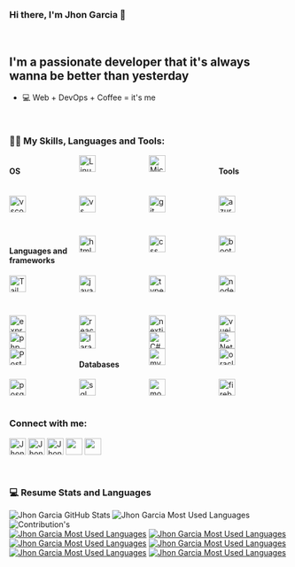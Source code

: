 
<br />

### Hi there, I'm Jhon Garcia 👋

<br />

## I'm a passionate developer that it's always wanna be better than yesterday

- 💻 Web + DevOps + Coffee = it's me 

<br />

### 👨‍💻 My Skills, Languages and Tools:

 <div style="display: grid; 
  grid-template-columns: 1fr 1fr 1fr 1fr; 
  grid-template-rows: 1fr 1fr 1fr 1fr; 
  gap: 0px 0px; 
  grid-template-areas: 
    ". . . ."
    ". . . ."
    ". . . ."
    ". . . ."; 
">
 
 #### OS
  <img height="30" src="https://img.shields.io/badge/manjaro-35BF5C?style=for-the-badge&logo=manjaro&logoColor=white" alt="Linux" />
  <img height="30" src="https://img.shields.io/badge/Windows-0078D6?style=for-the-badge&logo=windows&logoColor=white" alt="Microsoft" />
 
 #### Tools
 
 <img height="30" src="https://img.shields.io/badge/Visual_Studio_Code-0078D4?style=for-the-badge&logo=visual%20studio%20code&logoColor=white" alt="vscode" />
  <img height="30" src="https://img.shields.io/badge/Visual_Studio-5C2D91?style=for-the-badge&logo=visual%20studio&logoColor=white" alt="vs" />
 <img height="30" src="https://img.shields.io/badge/Git-F05032?style=for-the-badge&logo=git&logoColor=white" alt="git" />
 <img height="30" src="https://img.shields.io/badge/Azure_DevOps-0078D7?style=for-the-badge&logo=azure-devops&logoColor=white" alt="azure-devops" />
 
 #### Languages and frameworks
 
 <img height="30" src="https://img.shields.io/badge/HTML5-E34F26?style=for-the-badge&logo=html5&logoColor=white" alt="html"/>
 <img height="30" src="https://img.shields.io/badge/CSS3-1572B6?style=for-the-badge&logo=css3&logoColor=white" alt="css"/>
  <img height="30" src="https://img.shields.io/badge/Bootstrap-563D7C?style=for-the-badge&logo=bootstrap&logoColor=white" alt="bootstrap"/>
  <img height="30" src="https://img.shields.io/badge/tailwind%20css-%2338B2AC.svg?style=for-the-badge&logo=tailwind-css&logoColor=white" alt="Tailwind"/>
 <img height="30" src="https://img.shields.io/badge/JavaScript-F7DF1E?style=for-the-badge&logo=javascript&logoColor=black" alt="javascript"/>
 <img height="30" src="https://img.shields.io/badge/TypeScript-4d4dff?style=for-the-badge&logo=typescript&logoColor=white" alt="typescript"/>
  <img height="30" src="https://img.shields.io/badge/Node.js-43853D?style=for-the-badge&logo=node.js&logoColor=white" alt="node js"/>
 <img height="30" src="https://img.shields.io/badge/Express.js-000000?style=for-the-badge&logo=express&logoColor=white" alt="express"/>
 <img height="30" src="https://img.shields.io/badge/React-20232A?style=for-the-badge&logo=react&logoColor=61DAFB" alt="reactjs"/>
  <img height="30" src="https://img.shields.io/badge/Next.Js-20232A?style=for-the-badge&logo=next.js&logoColor=ffffff" alt="nextjs"/>
   <img height="30" src="https://img.shields.io/badge/Vue.js-35495E?style=for-the-badge&logo=vuedotjs&logoColor=4FC08D" alt="vuejs"/>
 <img height="30" src="https://img.shields.io/badge/Php-751aff?style=for-the-badge&logo=php&logoColor=ffffff" alt="php"/>
 <img height="30" src="https://img.shields.io/badge/Laravel-ff3333?style=for-the-badge&logo=laravel&logoColor=ffffff" alt="laravel"/>
 <img height="30" src="https://img.shields.io/badge/c%23-%23239120.svg?style=for-the-badge&logo=c-sharp&logoColor=white" alt="C#"/>
 <img height="30" src="https://img.shields.io/badge/.NET-5C2D91?style=for-the-badge&logo=.net&logoColor=white" alt=".Net"/>
 <img height="30" src="https://img.shields.io/badge/Postman-FF6C37?style=for-the-badge&logo=Postman&logoColor=white" alt="Postman"/>

 
 #### Databases
 
 <img height="30" src="https://img.shields.io/badge/MySQL-005C84?style=for-the-badge&logo=mysql&logoColor=white" alt="mysql"/>
 <img height="30" src="https://img.shields.io/badge/Oracle-ff1a1a?style=for-the-badge&logo=oracle&logoColor=white" alt="oracle"/>
 <img height="30" src="https://img.shields.io/badge/PostgreSQL-316192?style=for-the-badge&logo=postgresql&logoColor=white" alt="posgresql"/>
 <img height="30" src="https://img.shields.io/badge/Microsoft%20SQL%20Server-CC2927?style=for-the-badge&logo=microsoft%20sql%20server&logoColor=white" alt="sql server"/>
 <img height="30" src="https://img.shields.io/badge/MongoDB-4EA94B?style=for-the-badge&logo=mongodb&logoColor=white" alt="mongodb"/>
 <img height="30" src="https://img.shields.io/badge/firebase-ffca28?style=for-the-badge&logo=firebase&logoColor=black" alt="firebase"/>
 </div>

<br />

### Connect with me:

<a href="https://github.com/jhon192/"><img height="30" src="https://img.shields.io/badge/GitHub-000000?style=for-the-badge&logo=github&logoColor=white" alt="Jhon | Gh" /></a>
<a href="https://twitter.com/L0stbxi" alt="Twiter"><img height="30" src="https://img.shields.io/badge/Twitter-1DA1F2?style=for-the-badge&logo=twitter&logoColor=white" alt="Jhon | Twitter" /></a>
<a href="https://www.linkedin.com/in/jhon-emanuel-garcia-martinez-00582b213/" alt="LinkedIn"><img height="30" src="https://img.shields.io/badge/LinkedIn-0077B5?style=for-the-badge&logo=linkedin&logoColor=white" alt="Jhon Garcia | Linkedin" /></a>
<a href="mailto:jjjjhon19@gmail.com" alt="Gmail">
<img height="30" src="https://img.shields.io/badge/Gmail-D14836?style=for-the-badge&logo=gmail&logoColor=white" /></a>
<a href="https://www.codewars.com/users/jhon192" alt="Codewars">
<img height="30" src="https://img.shields.io/badge/CodeWars-black?style=for-the-badge&logo=codewars&logoColor=E34F26" /></a>

<br />

### 💻 Resume Stats and Languages

<img alt="Jhon Garcia GitHub Stats" src="https://github-readme-stats.vercel.app/api?username=jhon192&show_icons=true&hide_border=true&theme=buefy&hide=issues&show_icons=true&include_all_commits=true" />
<img alt="Jhon Garcia Most Used Languages" src="https://github-readme-stats.vercel.app/api/top-langs/?username=jhon192&layout=compact&theme=vue&langs_count=10" />
<img alt="Contribution's" src="https://github-readme-streak-stats.herokuapp.com/?user=jhon192" />

<div style="display: grid; 
  grid-template-columns: 1fr 1fr; 
  grid-template-rows: 1fr 1fr; 
  gap: 0px 0px; 
  grid-template-areas: 
    ". ."
    ". .";">
 <a href="https://github.com/jhon192/vue-covid19-statistics" alt="tags">
 <img alt="Jhon Garcia Most Used Languages" src="https://github-readme-stats.vercel.app/api/pin/?username=jhon192&repo=vue-covid19-statistics&cache_seconds=86400&theme=dark" />
<a href="https://github.com/jhon192/webscraping-google-translate" alt="tags">
<img alt="Jhon Garcia Most Used Languages" src="https://github-readme-stats.vercel.app/api/pin/?username=jhon192&repo=webscraping-google-translate&cache_seconds=86400&theme=dark" />
<a href="https://github.com/jhon192/weather-location" alt="tags">
<img alt="Jhon Garcia Most Used Languages" src="https://github-readme-stats.vercel.app/api/pin/?username=jhon192&repo=weather-location&cache_seconds=86400&theme=dark" />
 <a href="https://github.com/jhon192/personal-briefcase" alt="tags">
<img alt="Jhon Garcia Most Used Languages" src="https://github-readme-stats.vercel.app/api/pin/?username=jhon192&repo=personal-briefcase&cache_seconds=86400&theme=dark" />
 <a href="https://github.com/jhon192/restapi-postgres" alt="tags">
 <img alt="Jhon Garcia Most Used Languages" src="https://github-readme-stats.vercel.app/api/pin/?username=jhon192&repo=restapi-postgres&cache_seconds=86400&theme=dark" />
<a href="https://github.com/jhon192/schedule-ts" alt="tags">
<img alt="Jhon Garcia Most Used Languages" src="https://github-readme-stats.vercel.app/api/pin/?username=jhon192&repo=schedule-ts&cache_seconds=86400&theme=dark" />
</div>



